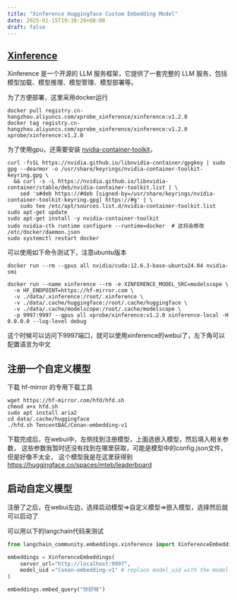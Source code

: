 ```yaml
---
title: "Xinference Huggingface Custom Embedding Model"
date: 2025-01-15T19:38:29+08:00
draft: false
---
```


## [Xinference](https://inference.readthedocs.io/zh-cn/latest/) 

Xinference 是一个开源的 LLM 服务框架，它提供了一套完整的 LLM 服务，包括模型加载、模型推理、模型管理、模型部署等。

为了方便部署，这里采用docker运行

```shell
docker pull registry.cn-hangzhou.aliyuncs.com/xprobe_xinference/xinference:v1.2.0
docker tag registry.cn-hangzhou.aliyuncs.com/xprobe_xinference/xinference:v1.2.0 xprobe/xinference:v1.2.0
```

为了使用gpu，还需要安装 [nvidia-container-toolkit](https://docs.nvidia.com/datacenter/cloud-native/container-toolkit/latest/install-guide.html#installing-with-apt)，

```shell
curl -fsSL https://nvidia.github.io/libnvidia-container/gpgkey | sudo gpg --dearmor -o /usr/share/keyrings/nvidia-container-toolkit-keyring.gpg \
  && curl -s -L https://nvidia.github.io/libnvidia-container/stable/deb/nvidia-container-toolkit.list | \
    sed 's#deb https://#deb [signed-by=/usr/share/keyrings/nvidia-container-toolkit-keyring.gpg] https://#g' | \
    sudo tee /etc/apt/sources.list.d/nvidia-container-toolkit.list
sudo apt-get update
sudo apt-get install -y nvidia-container-toolkit
sudo nvidia-ctk runtime configure --runtime=docker  # 这将会修改 /etc/docker/daemon.json
sudo systemctl restart docker   
```

可以使用如下命令测试下，注意ubuntu版本

```shell
docker run --rm --gpus all nvidia/cuda:12.6.3-base-ubuntu24.04 nvidia-smi
```

```shell
docker run --name xinference --rm -e XINFERENCE_MODEL_SRC=modelscope \
  -e HF_ENDPOINT=https://hf-mirror.com \
  -v ./data/.xinference:/root/.xinference \
  -v ./data/.cache/huggingface:/root/.cache/huggingface \
  -v ./data/.cache/modelscope:/root/.cache/modelscope \
  -p 9997:9997 --gpus all xprobe/xinference:v1.2.0 xinference-local -H 0.0.0.0 --log-level debug
```

这个时候可以访问下9997端口，就可以使用xinference的webui了，左下角可以配置语言为中文


## 注册一个自定义模型

下载 hf-mirror 的专用下载工具

```shell
wget https://hf-mirror.com/hfd/hfd.sh
chmod a+x hfd.sh
sudo apt install aria2
cd data/.cache/huggingface
./hfd.sh TencentBAC/Conan-embedding-v1
```

下载完成后，在webui中，左侧找到注册模型，上面选嵌入模型，然后填入相关参数，
这些参数我暂时还没有找到在哪里获取，可能是模型中的config.json文件，但是好像不太全，
这个模型我是在这里获得到 https://huggingface.co/spaces/mteb/leaderboard

## 启动自定义模型

注册了之后，在webui左边，选择启动模型=>自定义模型=>嵌入模型，选择然后就可以启动了

可以用以下的langchain代码来测试

```python
from langchain_community.embeddings.xinference import XinferenceEmbeddings

embeddings = XinferenceEmbeddings(
    server_url="http://localhost:9997",
    model_uid ="Conan-embedding-v1" # replace model_uid with the model UID return from launching the model
)

embeddings.embed_query("你好呀")
```
